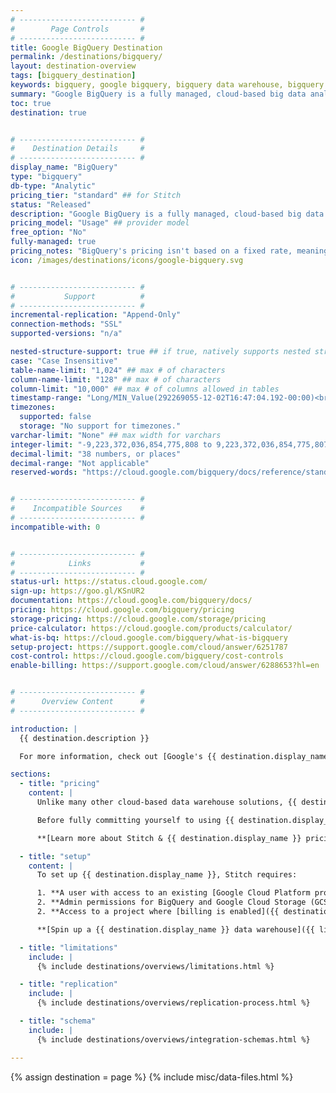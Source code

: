 ```yaml
---
# -------------------------- #
#        Page Controls       #
# -------------------------- #
title: Google BigQuery Destination
permalink: /destinations/bigquery/
layout: destination-overview
tags: [bigquery_destination]
keywords: bigquery, google bigquery, bigquery data warehouse, bigquery etl, etl to bigquery
summary: "Google BigQuery is a fully managed, cloud-based big data analytics web service for processing very large read-only data sets. BigQuery was designed for analyzing data on the order of billions of rows, using a SQL-like syntax."
toc: true
destination: true


# -------------------------- #
#    Destination Details     #
# -------------------------- #
display_name: "BigQuery"
type: "bigquery"
db-type: "Analytic"
pricing_tier: "standard" ## for Stitch
status: "Released"
description: "Google BigQuery is a fully managed, cloud-based big data analytics web service for processing very large read-only data sets. BigQuery was designed for analyzing data on the order of billions of rows, using a SQL-like syntax."
pricing_model: "Usage" ## provider model
free_option: "No"
fully-managed: true
pricing_notes: "BigQuery's pricing isn't based on a fixed rate, meaning your bill can vary over time."
icon: /images/destinations/icons/google-bigquery.svg


# -------------------------- #
#           Support          #
# -------------------------- #
incremental-replication: "Append-Only"
connection-methods: "SSL"
supported-versions: "n/a"

nested-structure-support: true ## if true, natively supports nested structures
case: "Case Insensitive"
table-name-limit: "1,024" ## max # of characters
column-name-limit: "128" ## max # of characters
column-limit: "10,000" ## max # of columns allowed in tables
timestamp-range: "Long/MIN_Value(292269055-12-02T16:47:04.192-00:00)<br>AND<br>Long/MAX_LONG (292278994-08-17T07:12:55.807-00:00)"
timezones:
  supported: false
  storage: "No support for timezones."
varchar-limit: "None" ## max width for varchars
integer-limit: "-9,223,372,036,854,775,808 to 9,223,372,036,854,775,807" # https://cloud.google.com/bigquery/docs/reference/standard-sql/data-types
decimal-limit: "38 numbers, or places"
decimal-range: "Not applicable"
reserved-words: "https://cloud.google.com/bigquery/docs/reference/standard-sql/lexical#reserved_keywords"


# -------------------------- #
#    Incompatible Sources    #
# -------------------------- #
incompatible-with: 0


# -------------------------- #
#            Links           #
# -------------------------- #
status-url: https://status.cloud.google.com/
sign-up: https://goo.gl/KSnUR2
documentation: https://cloud.google.com/bigquery/docs/
pricing: https://cloud.google.com/bigquery/pricing
storage-pricing: https://cloud.google.com/storage/pricing
price-calculator: https://cloud.google.com/products/calculator/
what-is-bq: https://cloud.google.com/bigquery/what-is-bigquery
setup-project: https://support.google.com/cloud/answer/6251787
cost-control: https://cloud.google.com/bigquery/cost-controls
enable-billing: https://support.google.com/cloud/answer/6288653?hl=en


# -------------------------- #
#      Overview Content      #
# -------------------------- #

introduction: |
  {{ destination.description }}

  For more information, check out [Google's {{ destination.display_name }} overview]({{ destination.what-is-bq }}).

sections:
  - title: "pricing"
    content: |
      Unlike many other cloud-based data warehouse solutions, {{ destination.display_name }}'s pricing model is based on **usage** and not a fixed-rate. This means that your bill can vary over time. 

      Before fully committing yourself to using {{ destination.display_name }} as your data warehouse, we recommend familiarizing yourself with the {{ destination.display_name }} pricing model and how using Stitch may impact your costs.

      **[Learn more about Stitch & {{ destination.display_name }} pricing]({{ link.destinations.overviews.bigquery-pricing | prepend: site.baseurl }})**

  - title: "setup"
    content: |
      To set up {{ destination.display_name }}, Stitch requires:

      1. **A user with access to an existing [Google Cloud Platform project within {{ destination.display_name }}]({{ destination.setup-project }}){:target="_blank"}**. Stitch won't be able to create one for you.
      2. **Admin permissions for BigQuery and Google Cloud Storage (GCS)**. This includes the BigQuery Admin and Storage Admin permissions.
      2. **Access to a project where [billing is enabled]({{ destination.enable-billing }}){:target="_blank"} and a credit card is attached**. Even if you're using BigQuery's free trial, billing must still be enabled for Stitch to load data.

      **[Spin up a {{ destination.display_name }} data warehouse]({{ link.destinations.setup.bigquery | prepend: site.baseurl }})**

  - title: "limitations"
    include: |
      {% include destinations/overviews/limitations.html %}

  - title: "replication"
    include: |
      {% include destinations/overviews/replication-process.html %}

  - title: "schema"
    include: |
      {% include destinations/overviews/integration-schemas.html %}

---
```

{% assign destination = page %}
{% include misc/data-files.html %}